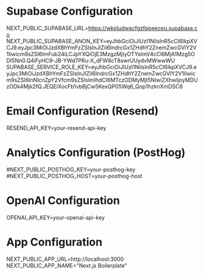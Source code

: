 # Supabase Configuration
NEXT_PUBLIC_SUPABASE_URL=https://wkpludwacfgzfppeeceu.supabase.co
NEXT_PUBLIC_SUPABASE_ANON_KEY=eyJhbGciOiJIUzI1NiIsInR5cCI6IkpXVCJ9.eyJpc3MiOiJzdXBhYmFzZSIsInJlZiI6IndrcGx1ZHdhY2ZnemZwcGVlY2V1Iiwicm9sZSI6ImFub24iLCJpYXQiOjE3MzgzMjIyOTYsImV4cCI6MjA1Mzg5ODI5Nn0.Q4iFyHC9-JB-YWd7PRu-X_dFW8cT8swrUUydvMWwwWU
SUPABASE_SERVICE_ROLE_KEY=eyJhbGciOiJIUzI1NiIsInR5cCI6IkpXVCJ9.eyJpc3MiOiJzdXBhYmFzZSIsInJlZiI6IndrcGx1ZHdhY2ZnemZwcGVlY2V1Iiwicm9sZSI6InNlcnZpY2Vfcm9sZSIsImlhdCI6MTczODMyMjI5NiwiZXhwIjoyMDUzODk4Mjk2fQ.JEQEiXocFb1vbBjCw5KexQP05Wq6_Qop1hzknXmDSC8

# Email Configuration (Resend)
RESEND_API_KEY=your-resend-api-key

# Analytics Configuration (PostHog)
#NEXT_PUBLIC_POSTHOG_KEY=your-posthog-key
#NEXT_PUBLIC_POSTHOG_HOST=your-posthog-host

# OpenAI Configuration
OPENAI_API_KEY=your-openai-api-key

# App Configuration
NEXT_PUBLIC_APP_URL=http://localhost:3000
NEXT_PUBLIC_APP_NAME="Next.js Boilerplate" 